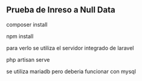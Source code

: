 

## Prueba de Inreso a Null Data
composer install

npm install


para verlo se utiliza el servidor integrado de laravel 

php artisan serve


se utiliza mariadb pero deberia funcionar con mysql


